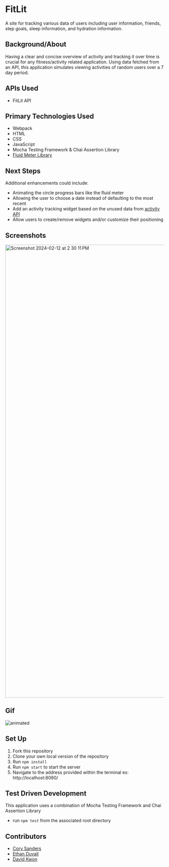 # FitLit 

A site for tracking various data of users including user information, friends, step goals, sleep information, and hydration information.

## Background/About

Having a clear and concise overview of activity and tracking it over time is crucial for any fitness/activity related application. Using data fetched from an API, this application simulates viewing activities of random users over a 7 day period.

## APIs Used
- FitLit API

## Primary Technologies Used
- Webpack
- HTML
- CSS
- JavaScript
- Mocha Testing Framework & Chai Assertion Library
- [Fluid Meter Library](https://github.com/aarcoraci/fluid-meter)

## Next Steps
Additional enhancements could include:
- Animating the circle progress bars like the fluid meter
- Allowing the user to choose a date instead of defaulting to the most recent
- Add an activity tracking widget based on the unused data from [activity API](https://fitlit-api.herokuapp.com/api/v1/activity)
- Allow users to create/remove widgets and/or customize their positioning

## Screenshots

<img width="1440" alt="Screenshot 2024-02-12 at 2 30 11 PM" src="https://github.com/dkwon1223/fitlit/assets/112133897/0d196ca6-cda7-4d8a-9b51-8af300214bb6">

## Gif 
![animated](https://github.com/dkwon1223/fitlit-starter-kit/assets/147420318/d15c2e29-b32d-418a-8a2a-63baed37fdb3)

## Set Up
1. Fork this repository
2. Clone your own local version of the repository
3. Run `npm install`
4. Run `npm start` to start the server
5. Navigate to the address provided within the terminal ex: http://localhost:8080/

## Test Driven Development
This application uses a combination of Mocha Testing Framework and Chai Assertion Library
- run `npm test` from the associated root directory

## Contributors
- [Cory Sanders](https://github.com/corysanders3)
- [Ethan Duvall](https://github.com/Eduvall23)
- [David Kwon](https://github.com/dkwon1223)
